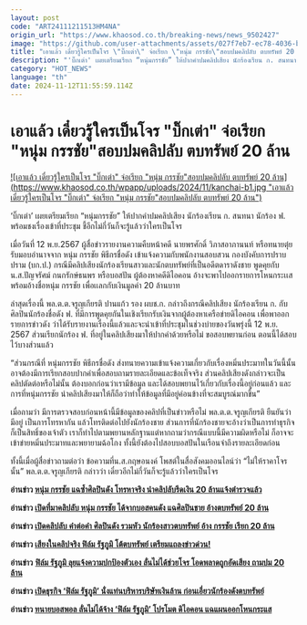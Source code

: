 ```yaml
---
layout: post
code: "ART24111211513HM4NA"
origin_url: "https://www.khaosod.co.th/breaking-news/news_9502427"
image: "https://github.com/user-attachments/assets/027f7eb7-ec78-4036-b7bc-61514a7d438f"
title: "เอาแล้ว เดี๋ยวรู้ใครเป็นโจร \"บิ๊กเต่า\" จ่อเรียก \"หนุ่ม กรรชัย\"สอบปมคลิปลับ ตบทรัพย์ 20 ล้าน"
description: "'บิ๊กเต่า' เผยเตรียมเรียก “หนุ่มกรรชัย” ให้ปากคำปมคลิปเสียง นักร้องเรียน ก. สนทนา นักร้อง ฟ. พร้อมชงเรื่องเข้าที่ประชุม ชี้อีกไม่กี่วันรู้แล้วว่าใครเป็นโจร"
category: "HOT_NEWS"
language: "th"
date: 2024-11-12T11:55:59.114Z
---
```


# เอาแล้ว เดี๋ยวรู้ใครเป็นโจร "บิ๊กเต่า" จ่อเรียก "หนุ่ม กรรชัย"สอบปมคลิปลับ ตบทรัพย์ 20 ล้าน

[![เอาแล้ว เดี๋ยวรู้ใครเป็นโจร "บิ๊กเต่า" จ่อเรียก "หนุ่ม กรรชัย"สอบปมคลิปลับ ตบทรัพย์ 20 ล้าน](https://www.khaosod.co.th/wpapp/uploads/2024/11/kanchai-b1.jpg "เอาแล้ว เดี๋ยวรู้ใครเป็นโจร "บิ๊กเต่า" จ่อเรียก "หนุ่ม กรรชัย"สอบปมคลิปลับ ตบทรัพย์ 20 ล้าน")](https://www.khaosod.co.th/wpapp/uploads/2024/11/kanchai-b1.jpg)

‘บิ๊กเต่า’ เผยเตรียมเรียก “หนุ่มกรรชัย” ให้ปากคำปมคลิปเสียง นักร้องเรียน ก. สนทนา นักร้อง ฟ. พร้อมชงเรื่องเข้าที่ประชุม ชี้อีกไม่กี่วันก็จะรู้แล้วว่าใครเป็นโจร

เมื่อวันที่ 12 พ.ย.2567 ผู้สื่อข่าวรายงานความคืบหน้าคดี นายพรศักดิ์ วิภาสอาภานนท์ หรือทนายตุ๋ย รับมอบอำนาจจาก หนุ่ม กรรชัย พิธีกรชื่อดัง เข้าแจ้งความกับพนักงานสอบสวน กองบังคับการปราบปราม (บก.ป.) กรณีมีคลิปเสียงนักร้องเรียนสาวและนักตบทรัพย์ที่เป็นอดีตดาราดังชาย พูดคุยกับ น.ส.ปัญจรัศม์ กนกรักษ์ธนพร หรือบอสปัน ผู้ต้องหาคดีดิไอคอน อ้างจะพาไปออกรายการโหนกระเเส พร้อมอ้างชื่อหนุ่ม กรรชัย เพื่อเเลกกับเงินมูลค่า 20 ล้านบาท

ล่าสุดเรื่องนี้ พล.ต.ต.จรูญเกียรติ ปานแก้ว รอง ผบช.ก. กล่าวถึงกรณีคลิปเสียง นักร้องเรียน ก. กับ ศิลปินนักร้องชื่อดัง ฟ. ที่มีการพูดคุยกันในเชิงเรียกรับเงินจากผู้ต้องหาเครือข่ายดิไอคอน เพื่อพาออกรายการข่าวดัง ว่าได้รับรายงานเรื่องนี้แล้วและจะนำเข้าที่ประชุมในช่วงบ่ายของวันพรุ่งนี้ 12 พ.ย. 2567 ส่วนเรียกนักร้อง ฟ. ที่อยู่ในคลิปเสียงมาให้ปากคำด้วยหรือไม่ ขอสอบพยานก่อน ตอนนี้ได้สอบไว้บางส่วนแล้ว

“ส่วนกรณีที่ หนุ่มกรรชัย พิธีกรชื่อดัง ส่งทนายความเข้าแจ้งความเกี่ยวกับเรื่องหมิ่นประมาทในวันนี้นั้น อาจต้องมีการเรียกสอบปากคำเพื่อสอบถามรายละเอียดและข้อเท็จจริง ส่วนคลิปเสียงดังกล่าวจะเป็นคลิปตัดต่อหรือไม่นั้น ต้องบอกก่อนว่าเรามีข้อมูล และได้สอบพยานไว้เกี่ยวกับเรื่องนี้อยู่ก่อนแล้ว และการที่หนุ่มกรรชัย นำคลิปเสียงมาให้ก็ถือว่าทำให้ข้อมูลที่มีอยู่ค่อนข้างที่จะสมบูรณ์มากขึ้น”

เมื่อถามว่า มีการตรวจสอบก่อนหน้านี้มีข้อมูลของคลิปที่เป็นข่าวหรือไม่ พล.ต.ต.จรูญเกียรติ ยืนยันว่า มีอยู่ เป็นการโทรหากัน แล้วโทรติดต่อไปยังนักร้องชาย ส่วนการที่นักร้องชายจะอ้างว่าเป็นการทำธุรกิจก็เป็นสิทธิ์ของเจ้าตัว เราก็ทำไปตามพยานหลักฐานแต่หากถามว่ากรณีแบบนี้มีความผิดหรือไม่ ก็อาจจะเข้าข่ายหมิ่นประมาทและพยายามฉ้อโกง ทั้งนี้ยังต้องไปสอบบอสปันในเรือนจำถึงรายละเอียดก่อน

ทั้งนี้เมื่อผู้สื่อข่าวถามต่อว่า ข้อความที่น.ส.กฤษอนงค์ โพสต์ในสื่อสังคมออนไลน์ว่า “ไม่ให้ราคาโจรนั้น” พล.ต.ต.จรูญเกียรติ กล่าวว่า เดี๋ยวอีกไม่กี่วันก็จะรู้แล้วว่าใครเป็นโจร

**อ่านข่าว [หนุ่ม กรรชัย แฉซ้ำศิลปินดัง โทรหาจริง นำคลิปลับรีดเงิน 20 ล้านแจ้งตำรวจแล้ว](https://www.khaosod.co.th/special-stories/news_9501446)**

**อ่านข่าว [เปิดที่มาคลิปลับ หนุ่ม กรรชัย ได้จากบอสคนดัง แฉศิลปินชาย อ้างตบทรัพย์ 20 ล้าน](https://www.khaosod.co.th/breaking-news/news_9501660)**

**อ่านข่าว [เปิดคลิปลับ คำต่อคำ ศิลปินดัง รวมหัว นักร้องสาวตบทรัพย์ อ้าง กรรชัย เรียก 20 ล้าน](https://www.khaosod.co.th/breaking-news/news_9501399)**

**อ่านข่าว [เสียงในคลิปจริง ฟิล์ม รัฐภูมิ โต้ตบทรัพย์ เตรียมแถลงข่าวด่วน!](https://www.khaosod.co.th/breaking-news/news_9501378)**

**อ่านข่าว** **[ฟิล์ม รัฐภูมิ ลุยแจ้งความปกป้องตัวเอง ลั่นไม่ได้ช่วยโจร โอดพลาดถูกอัดเสียง ถามปม 20 ล้าน](https://www.khaosod.co.th/special-stories/news_9501593)**

**อ่านข่าว [เปิดธุรกิจ ‘ฟิล์ม รัฐภูมิ’ นั่งแท่นบริหารบริษัทเงินล้าน ก่อนเอี่ยวนักร้องดังตบทรัพย์](https://www.khaosod.co.th/special-stories/news_9502358)**

**อ่านข่าว [ทนายบอสพอล ลั่นไม่ได้จ้าง ‘ฟิล์ม รัฐภูมิ’ โปรโมต ดิไอคอน แฉแผนออกโหนกระแส](https://www.khaosod.co.th/special-stories/news_9502196)**
